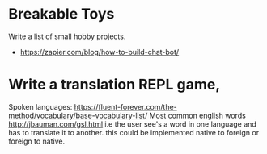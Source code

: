 # Breakable Toys
Write a list of small hobby projects.
+ <https://zapier.com/blog/how-to-build-chat-bot/>


# Write a translation REPL game,
Spoken languages: <https://fluent-forever.com/the-method/vocabulary/base-vocabulary-list/>
Most common english words <http://jbauman.com/gsl.html>
i.e the user see's a word in one language and has to translate it to another.
this could be implemented native to foreign or foreign to native.
